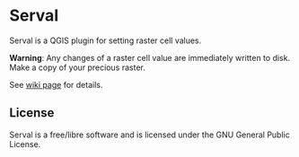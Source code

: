# Serval

Serval is a QGIS plugin for setting raster cell values.

**Warning**: Any changes of a raster cell value are immediately written to disk. Make a copy of your precious raster.

See [wiki page](https://github.com/erpas/serval/wiki) for details.

## License

Serval is a free/libre software and is licensed under the GNU General Public License.